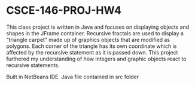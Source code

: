 # CSCE-146-PROJ-HW4
This class project is written in Java and focuses on displaying objects and shapes in the JFrame container. Recursive fractals are used to display a "triangle carpet" made up of graphics objects that are modified as polygons. Each corner of the triangle has its own coordinate which is affected by the recursive statement as it is passed down. This project furthered my understanding of how integers and graphic objects react to recursive statements. 

Built in NetBeans IDE. Java file contained in src folder
